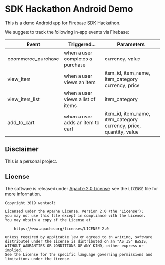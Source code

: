# SDK Hackathon Android Demo

This is a demo Android app for Firebase SDK Hackathon.

We suggest to track the following in-app events via Firebase:

| Event                 |  Triggered...                             |  Parameters                                                                             |
| --------------------- | ----------------------------------------- | --------------------------------------------------------------------------------------- |  
| ecommerce_purchase    |  when a user completes a purchase         |  currency, value                                                                        |
| view_item             |  when a user views an item                |  item_id, item_name, item_category, currency, price                   |
| view_item_list        |  when a user views a list of items        |  item_category                                                                          |   
| add_to_cart           |  when a user adds an item to cart         |  item_id, item_name, item_category, currency, price, quantity, value  |  

## Disclaimer

This is a personal project.

## License

The software is released under [Apache 2.0 License](https://www.apache.org/licenses/LICENSE-2.0); see the `LICENSE` file for more information.
```
Copyright 2019 wentaoli

Licensed under the Apache License, Version 2.0 (the "License");
you may not use this file except in compliance with the License.
You may obtain a copy of the License at

    https://www.apache.org/licenses/LICENSE-2.0

Unless required by applicable law or agreed to in writing, software
distributed under the License is distributed on an "AS IS" BASIS,
WITHOUT WARRANTIES OR CONDITIONS OF ANY KIND, either express or implied.
See the License for the specific language governing permissions and
limitations under the License.
```
